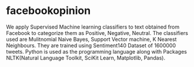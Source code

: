 # facebookopinion
We apply Supervised Machine learning classifiers to text obtained from Facebook to categorize them as Positive, Negative, Neutral.
The classifiers used are Mulitnomial Naive Bayes, Support Vector machine, K Nearest Neighbours. They are trained using Sentiment140 Dataset of 1600000 tweets.
Python is used as the programming language along with Packages NLTK(Natural Language Toolkit, SciKit Learn, Matplotlib, Pandas).
